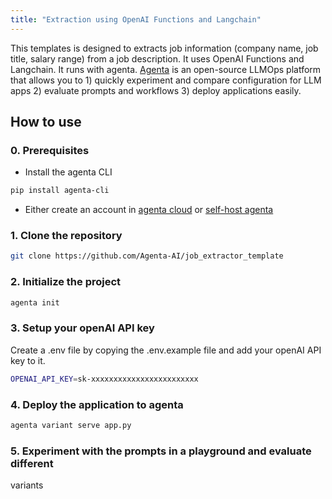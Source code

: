 ```yaml
---
title: "Extraction using OpenAI Functions and Langchain"
---
```


This templates is designed to extracts job information (company name, job 
title, salary range) from a job description. It uses OpenAI Functions and 
Langchain. It runs with agenta. 
[Agenta](https://github.com/agenta-ai/agenta) is an open-source LLMOps 
platform that allows you to 1) quickly experiment and compare 
configuration for LLM apps 2) evaluate prompts and workflows 3) deploy 
applications easily. 

## How to use
### 0. Prerequisites
-  Install the agenta CLI
```bash
pip install agenta-cli
```
- Either create an account in [agenta cloud](https://cloud.agenta.ai/) or 
[self-host agenta](/self-host/host-locally)

### 1. Clone the repository

```bash
git clone https://github.com/Agenta-AI/job_extractor_template
```

### 2. Initialize the project

```bash
agenta init
```

### 3. Setup your openAI API key
Create a .env file by copying the .env.example file and add your openAI 
API key to it.
```bash
OPENAI_API_KEY=sk-xxxxxxxxxxxxxxxxxxxxxxxx
```

### 4. Deploy the application to agenta

```bash
agenta variant serve app.py
```

### 5. Experiment with the prompts in a playground and evaluate different 
variants

